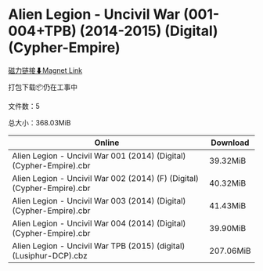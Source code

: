 # Alien Legion - Uncivil War (001-004+TPB) (2014-2015) (Digital) (Cypher-Empire)

[磁力链接⬇Magnet Link](magnet:?xt=urn:btih:567c266ffa4a0e09d4b088072bf68dafb8279f22&dn=Alien%20Legion%20-%20Uncivil%20War%20%28001-004%2BTPB%29%20%282014-2015%29%20%28Digital%29%20%28Cypher-Empire%29)

打包下载📦仍在工事中

文件数：5

总大小：368.03MiB

Online | Download
--- | ---
Alien Legion - Uncivil War 001 (2014) (Digital) (Cypher-Empire).cbr | 39.32MiB
Alien Legion - Uncivil War 002 (2014) (F) (Digital) (Cypher-Empire).cbr | 40.32MiB
Alien Legion - Uncivil War 003 (2014) (Digital) (Cypher-Empire).cbr | 41.43MiB
Alien Legion - Uncivil War 004 (2014) (Digital) (Cypher-Empire).cbr | 39.90MiB
Alien Legion - Uncivil War TPB (2015) (digital) (Lusiphur-DCP).cbz | 207.06MiB